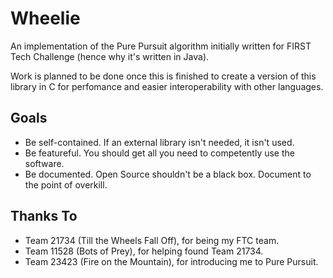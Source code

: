 # Wheelie
An implementation of the Pure Pursuit algorithm initially written for FIRST Tech Challenge (hence why it's written in Java).

Work is planned to be done once this is finished to create a version of this library in C for perfomance and easier interoperability with other languages.

## Goals
- Be self-contained. If an external library isn't needed, it isn't used.
- Be featureful. You should get all you need to competently use the software.
- Be documented. Open Source shouldn't be a black box. Document to the point of overkill.

## Thanks To
- Team 21734 (Till the Wheels Fall Off), for being my FTC team.
- Team 11528 (Bots of Prey), for helping found Team 21734.
- Team 23423 (Fire on the Mountain), for introducing me to Pure Pursuit.
